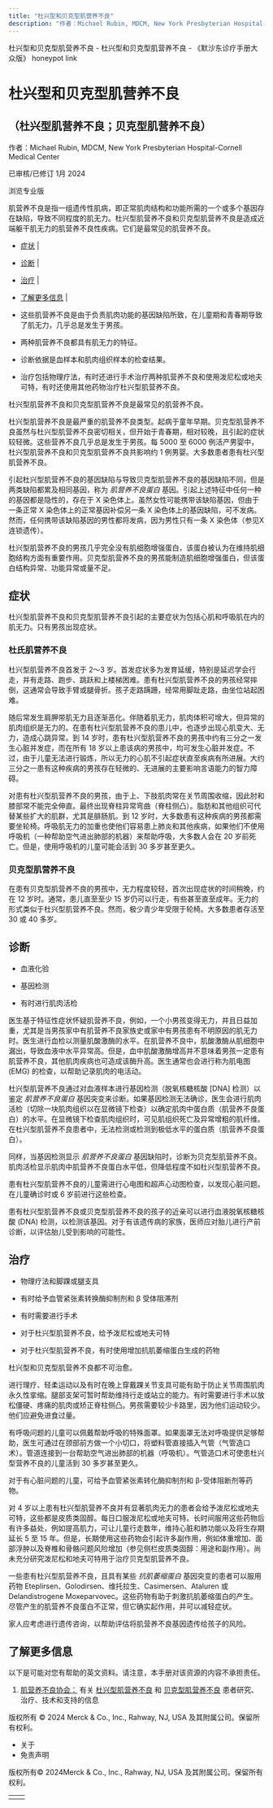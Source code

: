 ```yaml
---
title: "杜兴型和贝克型肌营养不良"
description: "作者：Michael Rubin, MDCM, New York Presbyterian Hospital-Cornell Medical Center"
---
```


﻿杜兴型和贝克型肌营养不良 \- 杜兴型和贝克型肌营养不良 \- 《默沙东诊疗手册大众版》 honeypot link

# 杜兴型和贝克型肌营养不良

## （杜兴型肌营养不良；贝克型肌营养不良）

作者：Michael Rubin, MDCM, New York Presbyterian Hospital-Cornell Medical Center

已审核/已修订 1月 2024

浏览专业版

肌营养不良是指一组遗传性肌病，即正常肌肉结构和功能所需的一个或多个基因存在缺陷，导致不同程度的肌无力。杜兴型肌营养不良和贝克型肌营养不良是造成近端躯干肌无力的肌营养不良性疾病。它们是最常见的肌营养不良。

- [症状](#症状_v732845_zh) \|
- [诊断](#诊断_v732851_zh) \|
- [治疗](#治疗_v732859_zh) \|
- [了解更多信息](#了解更多信息_v34974614_zh) \|

- 这些肌营养不良是由于负责肌肉功能的基因缺陷所致，在儿童期和青春期导致了肌无力，几乎总是发生于男孩。

- 两种肌营养不良都具有肌无力的特征。

- 诊断依据是血样本和肌肉组织样本的检查结果。

- 治疗包括物理疗法，有时还进行手术治疗两种肌营养不良和使用泼尼松或地夫可特，有时还使用其他药物治疗杜兴型肌营养不良。


杜兴型肌营养不良和贝克型肌营养不良是最常见的肌营养不良。

杜兴型肌营养不良是最严重的肌营养不良类型。起病于童年早期。贝克型肌营养不良虽然与杜兴型肌营养不良密切相关，但开始于青春期，相对较晚，且引起的症状较轻微。这些营养不良几乎总是发生于男孩。每 5000 至 6000 例活产男婴中，杜兴型肌营养不良和贝克型肌营养不良共影响约 1 例男婴。大多数患者患有杜兴型肌营养不良。

引起杜兴型肌营养不良的基因缺陷与导致贝克型肌营养不良的基因缺陷不同，但是两类缺陷都累及相同基因，称为 _肌营养不良蛋白_ 基因。引起上述特征中任何一种的基因都是隐性的，存在于 X 染色体上。虽然女性可能携带该缺陷基因，但由于一条正常 X 染色体上的正常基因补偿另一条 X 染色体上的基因缺陷，可不发病。然而，任何携带该缺陷基因的男性都将发病，因为男性只有一条 X 染色体（参见X 连锁遗传）。

杜兴型肌营养不良的男孩几乎完全没有肌细胞增强蛋白，该蛋白被认为在维持肌细胞结构方面有重要作用。贝克型肌营养不良的男孩能制造肌细胞增强蛋白，但该蛋白结构异常、功能异常或量不足。

## 症状

杜兴型肌营养不良和贝克型肌营养不良引起的主要症状为包括心肌和呼吸肌在内的肌无力。只有男孩出现症状。

### 杜氏肌营养不良

杜兴型肌营养不良首发于 2～3 岁。首发症状多为发育延缓，特别是延迟学会行走，并有走路、跑步、跳跃和上楼梯困难。患有杜兴型肌营养不良的男孩经常摔倒，这通常会导致手臂或腿骨折。孩子走路蹒跚，经常用脚趾走路，由坐位站起困难。

随后常发生肩胛带肌无力且逐渐恶化。伴随着肌无力，肌肉体积可增大，但异常的肌肉组织是无力的。在患有杜兴型肌营养不良的患儿中，也逐步出现心肌变大、无力，造成心跳异常。到 14 岁时，患有杜兴型肌营养不良的男孩中约有三分之一发生心脏并发症，而在所有 18 岁以上患该病的男孩中，均可发生心脏并发症。不过，由于儿童无法进行锻炼，所以无力的心肌不引起症状直至疾病有所进展。大约三分之一患有这种疾病的男孩存在轻微的、无进展的主要影响言语能力的智力障碍。

对患有杜兴型肌营养不良的男孩，由于上、下肢肌肉常在关节周围收缩，因此肘和膝部常不能完全伸直。最终出现脊柱异常弯曲（脊柱侧凸）。脂肪和其他组织可代替某些扩大的肌群，尤其是腓肠肌。到 12 岁时，大多数患有这种疾病的男孩都需要坐轮椅。呼吸肌无力的加重也使他们容易患上肺炎和其他疾病，如果他们不使用呼吸机（一种帮助空气进出肺部的机器）来帮助呼吸，大多数人会在 20 岁前死亡。但是，使用呼吸机的儿童可能会活到 30 多岁甚至更久。

### 贝克型肌营养不良

在患有贝克型肌营养不良的男孩中，无力程度较轻，首次出现症状的时间稍晚，约在 12 岁时。通常，患儿直至至少 15 岁仍可以行走，有些甚至直至成年。无力的形式类似于杜兴型肌营养不良。然而，极少青少年受限于轮椅。大多数患者存活至 30 或 40 多岁。

## 诊断

- 血液化验

- 基因检测

- 有时进行肌肉活检


医生基于特征性症状怀疑肌营养不良，例如，一个小男孩变得无力，并且日益加重，尤其是当男孩家中有肌营养不良家族史或家中有男孩患有不明原因的肌无力时。医生进行血检以测量肌酸激酶的水平。在肌营养不良中，肌酸激酶从肌细胞中漏出，导致血液中水平异常高。但是，血中肌酸激酶增高并不意味着男孩一定患有肌营养不良，其他肌肉疾病也可造成该酶升高。医生通常也会进行称为肌电图 (EMG) 的检查，以帮助记录肌肉的电活动。

杜兴型肌营养不良通过对血液样本进行基因检测（脱氧核糖核酸 \[DNA\] 检测）以鉴定 _肌营养不良蛋白_ 基因突变来诊断。如果基因检测无法确诊，医生会进行肌肉活检（切除一块肌肉组织以在显微镜下检查）以确定肌肉中蛋白质（肌营养不良蛋白）的水平。在显微镜下检查肌肉组织时，可见肌组织死亡及异常增粗的肌纤维。在杜兴型肌营养不良患者中，无法检测或检测到极低水平的蛋白质（肌营养不良蛋白）。

同样，当基因检测显示 _肌营养不良蛋白_ 基因缺陷时，诊断为贝克型肌营养不良。肌肉活检显示肌肉中肌营养不良蛋白水平低，但降低程度不如杜兴型肌营养不良。

患有杜兴型肌营养不良的儿童需进行心电图和超声心动图检查，以发现心脏问题。在儿童确诊时或 6 岁前进行这些检查。

患有杜兴型肌营养不良或贝克型肌营养不良的孩子的近亲可以进行血液脱氧核糖核酸 (DNA) 检测，以检测该基因。对于有该遗传病的家族，医师应对胎儿进行产前诊断，以评估胎儿受到影响的可能性。

## 治疗

- 物理疗法和脚踝或腿支具

- 有时给予血管紧张素转换酶抑制剂和 β 受体阻滞剂

- 有时需要进行手术

- 对于杜兴型肌营养不良，给予泼尼松或地夫可特

- 对于杜兴型肌营养不良，有时使用增加抗肌萎缩蛋白生成的药物


杜兴型和贝克型肌营养不良都不可治愈。

进行理疗、轻柔运动以及有时在晚上穿戴踝关节支具可能有助于防止关节周围肌肉永久性挛缩。腿部支架可暂时帮助维持行走或站立的能力。有时需要进行手术以放松僵硬、疼痛的肌肉或矫正脊柱侧凸。男孩需要较少卡路里，因为他们运动较少。他们应避免进食过量。

有呼吸问题的儿童可以佩戴帮助呼吸的特殊面罩。如果面罩无法对呼吸提供足够帮助，医生可通过在颈部前方做一个小切口，将塑料管直接插入气管（气管造口术）。管道连接到一台帮助空气进出肺部的机器（呼吸机）。气管造口术可使患杜兴型营养不良的儿童活到 30 多岁甚至更久。

对于有心脏问题的儿童，可给予血管紧张素转化酶抑制剂和 β-受体阻断剂等药物。

对 4 岁以上患有杜兴型肌营养不良并有显著肌肉无力的患者会给予泼尼松或地夫可特，这些都是皮质类固醇。每日口服泼尼松或地夫可特。长时间服用这些药物后有许多益处，例如提高肌力，可让儿童行走数年，维持心脏和肺功能以及将生存期延长 5 至 15 年。但是，长期使用这些药物会引起许多副作用，例如体重增加、面部浮肿以及脊椎和骨骼问题风险增加（参见侧栏皮质类固醇：用途和副作用）。尚未充分研究泼尼松和地夫可特用于治疗贝克型肌营养不良。

一些患有杜兴型肌营养不良，且具有某些 _抗肌萎缩蛋白_ 基因突变的患者可以服用药物 Eteplirsen、Golodirsen、维托拉生、Casimersen、Ataluren 或 Delandistrogene Moxeparvovec。这些药物有助于刺激抗肌萎缩蛋白的产生。尽管产生的肌营养不良蛋白不正常，但它确实起作用，并可以减轻症状。

家人应考虑进行遗传咨询，以帮助评估将肌营养不良基因遗传给孩子的风险。

## 了解更多信息

以下是可能对您有帮助的英文资料。请注意，本手册对该资源的内容不承担责任。

1. [肌营养不良协会：](https://www.mda.org/) 有关 [杜兴型肌营养不良](https://www.mda.org/disease/duchenne-muscular-dystrophy) 和 [贝克型肌营养不良](https://www.mda.org/disease/becker-muscular-dystrophy) 患者研究、治疗、技术和支持的信息




版权所有 © 2024
Merck & Co., Inc., Rahway, NJ, USA 及其附属公司。保留所有权利。

- 关于
- 免责声明

版权所有© 2024Merck & Co., Inc., Rahway, NJ, USA 及其附属公司。保留所有权利。

|     |     |
| --- | --- |
|  |  |